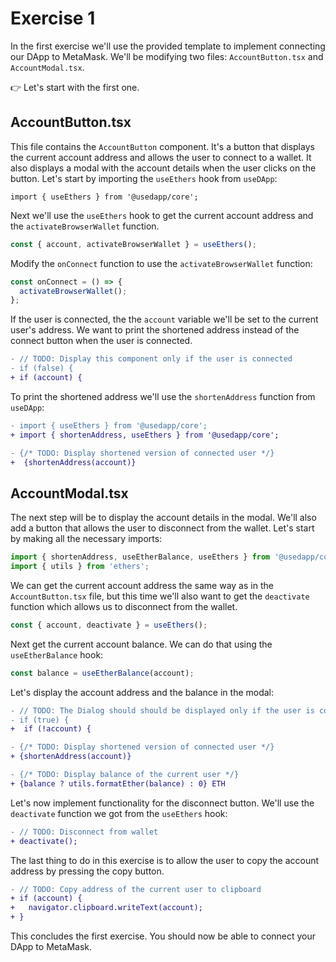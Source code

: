 # Exercise 1

In the first exercise we'll use the provided template to implement connecting our DApp to MetaMask. We'll be modifying two files: `AccountButton.tsx` and `AccountModal.tsx`.

👉 Let's start with the first one.

## AccountButton.tsx

This file contains the `AccountButton` component. It's a button that displays the current account address and allows the user to connect to a wallet. It also displays a modal with the account details when the user clicks on the button. Let's start by importing the `useEthers` hook from `useDApp`:

```tsx title="packages/frontend/src/components/AccountButton.tsx"
import { useEthers } from '@usedapp/core';
```

Next we'll use the `useEthers` hook to get the current account address and the `activateBrowserWallet` function.

```ts title="packages/frontend/src/components/AccountButton.tsx"
const { account, activateBrowserWallet } = useEthers();
```

Modify the `onConnect` function to use the `activateBrowserWallet` function:

```ts title="packages/frontend/src/components/AccountButton.tsx"
const onConnect = () => {
  activateBrowserWallet();
};
```

If the user is connected, the the `account` variable we'll be set to the current user's address. We want to print the shortened address instead of the connect button when the user is connected.

```diff
- // TODO: Display this component only if the user is connected
- if (false) {
+ if (account) {
```

To print the shortened address we'll use the `shortenAddress` function from `useDApp`:

```diff
- import { useEthers } from '@usedapp/core';
+ import { shortenAddress, useEthers } from '@usedapp/core';
```

```diff
- {/* TODO: Display shortened version of connected user */}
+  {shortenAddress(account)}
```

## AccountModal.tsx

The next step will be to display the account details in the modal. We'll also add a button that allows the user to disconnect from the wallet. Let's start by making all the necessary imports:

```ts title="packages/frontend/src/components/AccountModal.tsx"
import { shortenAddress, useEtherBalance, useEthers } from '@usedapp/core';
import { utils } from 'ethers';
```

We can get the current account address the same way as in the `AccountButton.tsx` file, but this time we'll also want to get the `deactivate` function which allows us to disconnect from the wallet.

```ts title="packages/frontend/src/components/AccountModal.tsx"
const { account, deactivate } = useEthers();
```

Next get the current account balance. We can do that using the `useEtherBalance` hook:

```ts title="packages/frontend/src/components/AccountModal.tsx"
const balance = useEtherBalance(account);
```

Let's display the account address and the balance in the modal:

```diff
- // TODO: The Dialog should should be displayed only if the user is connected
- if (true) {
+  if (!account) {
```

```diff
- {/* TODO: Display shortened version of connected user */}
+ {shortenAddress(account)}
```

```diff
- {/* TODO: Display balance of the current user */}
+ {balance ? utils.formatEther(balance) : 0} ETH
```

Let's now implement functionality for the disconnect button. We'll use the `deactivate` function we got from the `useEthers` hook:

```diff
- // TODO: Disconnect from wallet
+ deactivate();
```

The last thing to do in this exercise is to allow the user to copy the account address by pressing the copy button.

```diff
- // TODO: Copy address of the current user to clipboard
+ if (account) {
+   navigator.clipboard.writeText(account);
+ }
```

This concludes the first exercise. You should now be able to connect your DApp to MetaMask.
